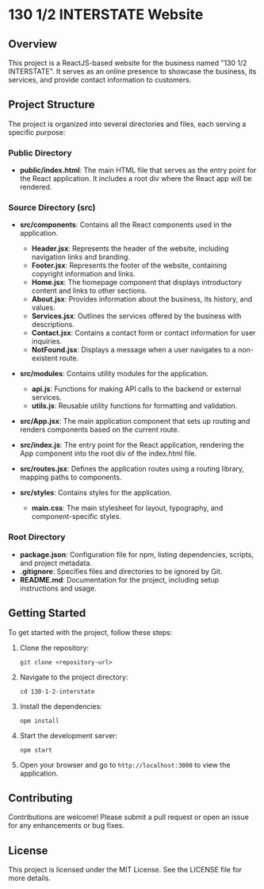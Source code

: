 # 130 1/2 INTERSTATE Website

## Overview
This project is a ReactJS-based website for the business named "130 1/2 INTERSTATE". It serves as an online presence to showcase the business, its services, and provide contact information to customers.

## Project Structure
The project is organized into several directories and files, each serving a specific purpose:

### Public Directory
- **public/index.html**: The main HTML file that serves as the entry point for the React application. It includes a root div where the React app will be rendered.

### Source Directory (src)
- **src/components**: Contains all the React components used in the application.
  - **Header.jsx**: Represents the header of the website, including navigation links and branding.
  - **Footer.jsx**: Represents the footer of the website, containing copyright information and links.
  - **Home.jsx**: The homepage component that displays introductory content and links to other sections.
  - **About.jsx**: Provides information about the business, its history, and values.
  - **Services.jsx**: Outlines the services offered by the business with descriptions.
  - **Contact.jsx**: Contains a contact form or contact information for user inquiries.
  - **NotFound.jsx**: Displays a message when a user navigates to a non-existent route.

- **src/modules**: Contains utility modules for the application.
  - **api.js**: Functions for making API calls to the backend or external services.
  - **utils.js**: Reusable utility functions for formatting and validation.

- **src/App.jsx**: The main application component that sets up routing and renders components based on the current route.

- **src/index.js**: The entry point for the React application, rendering the App component into the root div of the index.html file.

- **src/routes.jsx**: Defines the application routes using a routing library, mapping paths to components.

- **src/styles**: Contains styles for the application.
  - **main.css**: The main stylesheet for layout, typography, and component-specific styles.

### Root Directory
- **package.json**: Configuration file for npm, listing dependencies, scripts, and project metadata.
- **.gitignore**: Specifies files and directories to be ignored by Git.
- **README.md**: Documentation for the project, including setup instructions and usage.

## Getting Started
To get started with the project, follow these steps:

1. Clone the repository:
   ```
   git clone <repository-url>
   ```

2. Navigate to the project directory:
   ```
   cd 130-1-2-interstate
   ```

3. Install the dependencies:
   ```
   npm install
   ```

4. Start the development server:
   ```
   npm start
   ```

5. Open your browser and go to `http://localhost:3000` to view the application.

## Contributing
Contributions are welcome! Please submit a pull request or open an issue for any enhancements or bug fixes.

## License
This project is licensed under the MIT License. See the LICENSE file for more details.